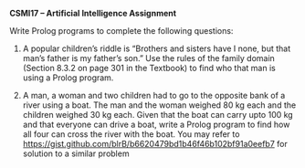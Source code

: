 **CSMI17 – Artificial Intelligence Assignment**

Write Prolog programs to complete the following questions:

1. A popular children’s riddle is “Brothers and sisters have I none, but that man’s father is 
my father’s son.” Use the rules of the family domain (Section 8.3.2 on page 301 in the 
Textbook) to find who that man is using a Prolog program.

3. A man, a woman and two children had to go to the opposite bank of a river using a boat. 
The man and the woman weighed 80 kg each and the children weighed 30 kg each. 
Given that the boat can carry upto 100 kg and that everyone can drive a boat, write a 
Prolog program to find how all four can cross the river with the boat. You may refer to 
https://gist.github.com/blrB/b6620479bd1b46f46b102bf91a0eefb7 for solution to a 
similar problem
